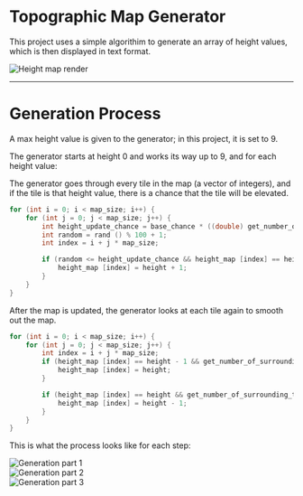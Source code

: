 # Topographic Map Generator
This project uses a simple algorithim to generate an array of height values, which is then displayed in text format.

![Height map render](https://user-images.githubusercontent.com/8081069/71770350-92a14b80-2ef9-11ea-8378-9cdc163ddfd1.JPG)

***

# Generation Process
A max height value is given to the generator; in this project, it is set to 9.

The generator starts at height 0 and works its way up to 9, and for each height value:

The generator goes through every tile in the map (a vector of integers), and if the tile is that height value, there is a chance that the tile will be elevated.

```c++
for (int i = 0; i < map_size; i++) {
    for (int j = 0; j < map_size; j++) {
        int height_update_chance = base_chance * ((double) get_number_of_surrounding_tiles_at_height(i, j, height) / 9);
        int random = rand () % 100 + 1;
        int index = i + j * map_size;

        if (random <= height_update_chance && height_map [index] == height) {
            height_map [index] = height + 1;
        }
    }
}
```
After the map is updated, the generator looks at each tile again to smooth out the map.

```c++
for (int i = 0; i < map_size; i++) {
    for (int j = 0; j < map_size; j++) {
        int index = i + j * map_size;
        if (height_map [index] == height - 1 && get_number_of_surrounding_tiles_at_height (i, j, height) >= 6) {
            height_map [index] = height;
        }

        if (height_map [index] == height && get_number_of_surrounding_tiles_at_height (i, j, height) < 2) {
            height_map [index] = height - 1;
        }
    }
}
```

This is what the process looks like for each step:

![Generation part 1](https://user-images.githubusercontent.com/8081069/71770389-02afd180-2efa-11ea-95a7-38cb12554db1.JPG)  
![Generation part 2](https://user-images.githubusercontent.com/8081069/71770391-080d1c00-2efa-11ea-8e0f-6176e041378e.JPG)  
![Generation part 3](https://user-images.githubusercontent.com/8081069/71770392-080d1c00-2efa-11ea-9369-37c21c928fb3.JPG)
